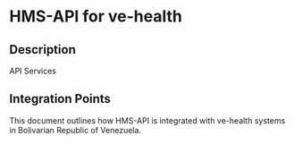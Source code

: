 # HMS-API for ve-health

## Description

API Services

## Integration Points

This document outlines how HMS-API is integrated with ve-health systems in Bolivarian Republic of Venezuela.
